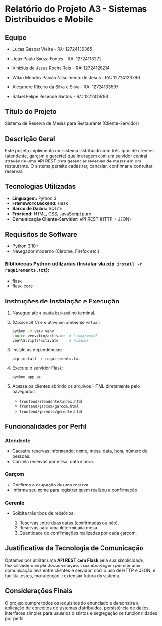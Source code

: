 # Relatório do Projeto A3 - Sistemas Distribuídos e Mobile

## Equipe

- Lucas Gaspar Vieira - RA: 12724136365 

- João Paulo Souza Fontes - RA: 12724113272 

- Vinicius de Jesus Rocha Reis - RA: 12724120214 

- Witan Mendes Paixão Nascimento de Jesus - RA: 12724123796 

- Alexandre Ribeiro da Silva e Silva - RA: 12724133597 

- Rafael Felipe Resende Santos - RA: 1272419793

## Título do Projeto

Sistema de Reserva de Mesas para Restaurante (Cliente-Servidor)

## Descrição Geral

Este projeto implementa um sistema distribuído com três tipos de clientes (atendente, garçom e gerente) que interagem com um servidor central através de uma API REST para gerenciar reservas de mesas em um restaurante. O sistema permite cadastrar, cancelar, confirmar e consultar reservas.

## Tecnologias Utilizadas

* **Linguagem:** Python 3
* **Framework Backend:** Flask
* **Banco de Dados:** SQLite
* **Frontend:** HTML, CSS, JavaScript puro
* **Comunicação Cliente-Servidor:** API REST (HTTP + JSON)

## Requisitos de Software

* Python 3.10+
* Navegador moderno (Chrome, Firefox etc.)

### Bibliotecas Python utilizadas (instalar via `pip install -r requirements.txt`):

* flask
* flask-cors

## Instruções de Instalação e Execução

1. Navegue até a pasta `backend` no terminal.
2. (Opcional) Crie e ative um ambiente virtual:

   ```bash
   python -m venv venv
   source venv/bin/activate  # Linux/macOS
   venv\Scripts\activate     # Windows
   ```
3. Instale as dependências:

   ```bash
   pip install -r requirements.txt
   ```
4. Execute o servidor Flask:

   ```bash
   python app.py
   ```
5. Acesse os clientes abrindo os arquivos HTML diretamente pelo navegador:

   * `frontend/atendente/index.html`
   * `frontend/garcom/garcom.html`
   * `frontend/gerente/gerente.html`

## Funcionalidades por Perfil

### Atendente

* Cadastra reservas informando: nome, mesa, data, hora, número de pessoas.
* Cancela reservas por mesa, data e hora.

### Garçom

* Confirma a ocupação de uma reserva.
* Informa seu nome para registrar quem realizou a confirmação.

### Gerente

* Solicita três tipos de relatórios:

  1. Reservas entre duas datas (confirmadas ou não).
  2. Reservas para uma determinada mesa.
  3. Quantidade de confirmações realizadas por cada garçom.

## Justificativa da Tecnologia de Comunicação

Optamos por utilizar uma **API REST com Flask** pela sua simplicidade, flexibilidade e ampla documentação. Essa abordagem permite uma comunicação leve entre clientes e servidor, com o uso de HTTP e JSON, e facilita testes, manutenção e extensão futura do sistema.

## Considerações Finais

O projeto cumpre todos os requisitos do enunciado e demonstra a aplicação de conceitos de sistemas distribuídos, persistência de dados, interfaces simples para usuários distintos e segregação de funcionalidades por perfil.